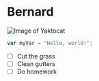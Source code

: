 # Bernard 

![Image of Yaktocat](https://octodex.github.com/images/yaktocat.png)

``` javascript
var myVar = "Hello, world!";
```
-[ ] Cut the grass
-[ ] Clean gutters
-[ ] Do homework
